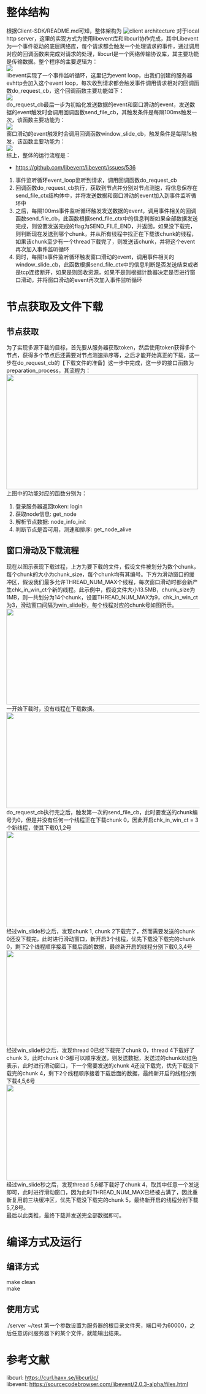 # 整体结构
根据Client-SDK/README.md可知，整体架构为
![client architecture](../fig/client_architecture.png)
对于local http server，这里的实现方式为使用libevent库和libcurl协作完成，其中Libevent为一个事件驱动的底层网络库，每个请求都会触发一个处理请求的事件，通过调用对应的回调函数来完成对请求的处理，libcurl是一个网络传输协议库，其主要功能是传输数据。整个程序的主要逻辑为：<br>
<img src="fig_for_doc/main.png"/><br>
libevent实现了一个事件监听循环，这里记为event loop，由我们创建的服务器evhttp会加入这个event loop，每次收到请求都会触发事件调用请求相对的回调函数do_request_cb，这个回调函数主要功能如下：<br>
<img src="fig_for_doc/do_request_cb.png"/><br>
do_request_cb最后一步为初始化发送数据的event和窗口滑动的event，发送数据的event触发时会调用回调函数send_file_cb，其触发条件是每隔100ms触发一次，该函数主要功能为：<br>
<img src="fig_for_doc/send_file_cb.png"/><br>
窗口滑动的event触发时会调用回调函数window_slide_cb，触发条件是每隔1s触发，该函数主要功能为：<br>
<img src="fig_for_doc/window_slide_cb.png"/><br>
综上，整体的运行流程是：<br>
* https://github.com/libevent/libevent/issues/536
1. 事件监听循环event_loop监听到请求，调用回调函数do_request_cb<br>
2. 回调函数do_request_cb执行，获取到节点并分别对节点测速，将信息保存在send_file_ctx结构体中，并将发送数据和窗口滑动的event加入到事件监听循环中<br>
3. 之后，每隔100ms事件监听循环触发发送数据的event，调用事件相关的回调函数send_file_cb，此函数根据send_file_ctx中的信息判断如果全部数据发送完成，则设置发送完成的flag为SEND_FILE_END，并返回，如果没下载完，则判断现在发送到哪个chunk，并从所有线程中找正在下载该chunk的线程，如果该chunk至少有一个thread下载完了，则发送该chunk，并将这个event再次加入事件监听循环<br>
4. 同时，每隔1s事件监听循环触发窗口滑动的event，调用事件相关的window_slide_cb，此函数根据send_file_ctx中的信息判断是否发送结束或者是tcp连接断开，如果是则回收资源，如果不是则根据计数器决定是否进行窗口滑动，并将窗口滑动的event再次加入事件监听循环<br>

# 节点获取及文件下载
## 节点获取
为了实现多源下载的目标，首先要从服务器获取token，然后使用token获得多个节点，获得多个节点后还需要对节点测速排序等，之后才能开始真正的下载，这一步在do_request_cb的【下载文件的准备】这一步中完成，这一步的接口函数为preparation_process，其流程为：
<img src="fig_for_doc/preparation_process.png" width = "500" height = "300"/><br>
上图中的功能对应的函数分别为：
1. 登录服务器返回token: login<br>
2. 获取node信息: get_node<br>
3. 解析节点数据: node_info_init<br>
4. 判断节点是否可用，测速和排序: get_node_alive<br>

## 窗口滑动及下载流程
现在以图示表现下载过程，上方为要下载的文件，假设文件被划分为数个chunk，每个chunk的大小为chunk_size，每个chunk均有其编号。下方为滑动窗口的缓冲区，假设我们最多允许THREAD_NUM_MAX个线程，每次窗口滑动时都会新产生chk_in_win_ct个新的线程。此示例中，假设文件大小13.5MB，chunk_size为1MB，则一共划分为14个chunk，设置THREAD_NUM_MAX为9，chk_in_win_ct为3，滑动窗口间隔为win_slide秒，每个线程对应的chunk号如图所示。
<img src="fig_for_doc/0.png" width = "1000" height = "250"/><br>
一开始下载时，没有线程在下载数据。
<img src="fig_for_doc/1.png" width = "1000" height = "250"/><br>
do_request_cb执行完之后，触发第一次的send_file_cb，此时要发送的chunk编号为0，但是并没有任何一个线程正在下载chunk 0，因此开启chk_in_win_ct = 3个新线程，使其下载0,1,2号
<img src="fig_for_doc/2.png" width = "1000" height = "250"/><br>
经过win_slide秒之后，发现chunk 1, chunk 2下载完了，然而需要发送的chunk 0还没下载完，此时进行滑动窗口，新开启3个线程，优先下载没下载完的chunk 0，剩下2个线程顺序接着下载后面的数据，最终新开启的线程分别下载0,3,4号
<img src="fig_for_doc/3.png" width = "1000" height = "250"/><br>
经过win_slide秒之后，发现thread 0已经下载完了chunk 0，thread 4下载好了chunk 3，此时chunk 0-3都可以顺序发送，则发送数据，发送过的chunk以红色表示，此时进行滑动窗口，下一个需要发送的chunk 4还没下载完，优先下载没下载完的chunk 4，剩下2个线程顺序接着下载后面的数据，最终新开启的线程分别下载4,5,6号
<img src="fig_for_doc/4.png" width = "1000" height = "250"/><br>
经过win_slide秒之后，发现thread 5,6都下载好了chunk 4，取其中任意一个发送即可，此时进行滑动窗口，因为此时THREAD_NUM_MAX已经被占满了，因此重新复用前三块缓冲区，优先下载没下载完的chunk 5，最终新开启的线程分别下载5,7,8号。<br>
最后以此类推，最终下载并发送完全部数据即可。

# 编译方式及运行
## 编译方式
make clean<br>
make
## 使用方式
./server ~/test
第一个参数设置为服务器的根目录文件夹，端口号为60000，之后任意访问服务器下的某个文件，就能输出结果。

# 参考文献
libcurl: https://curl.haxx.se/libcurl/c/<br>
libevent: https://sourcecodebrowser.com/libevent/2.0.3-alpha/files.html<br>

